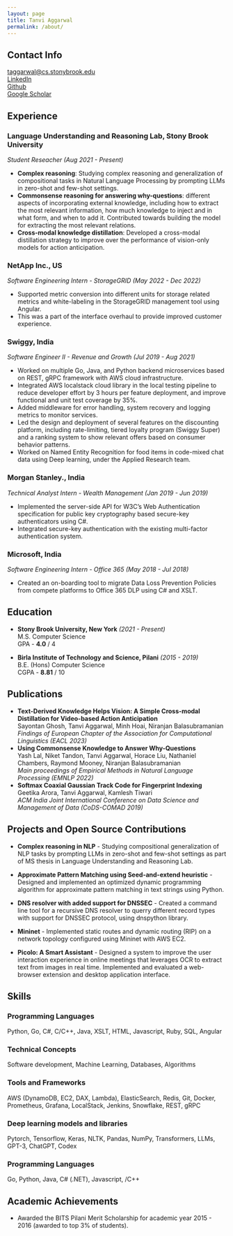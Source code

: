 ```yaml
---
layout: page
title: Tanvi Aggarwal
permalink: /about/
---
```


## Contact Info
[taggarwal@cs.stonybrook.edu](mailto:taggarwal@cs.stonybrook.edu) <br>
[LinkedIn](https://www.linkedin.com/in/tanviaggarwal97/) <br>
[Github](https://github.com/TanviAgg) <br>
[Google Scholar](https://scholar.google.com/citations?user=tUTVVjAAAAAJ&hl=en)


## Experience

### Language Understanding and Reasoning Lab, Stony Brook University
*Student Reseacher (Aug 2021 - Present)* <br>
- __Complex reasoning__: Studying complex reasoning and generalization of compositional tasks in Natural Language Processing by prompting LLMs in zero-shot and few-shot settings. 
- __Commonsense reasoning for answering why-questions__: different aspects of incorporating external knowledge, including how to extract the most relevant information, how much knowledge to inject and in what form, and when to add it. Contributed towards building the model for extracting the most relevant relations. 
- __Cross-modal knowledge distillation__: Developed a cross-modal distillation strategy to improve over the performance of vision-only models for action anticipation.

### NetApp Inc., US
*Software Engineering Intern - StorageGRID (May 2022 - Dec 2022)* <br>
- Supported metric conversion into different units for storage related metrics and white-labeling in the
StorageGRID management tool using Angular.
- This was a part of the interface overhaul to provide improved customer experience.

### Swiggy, India
*Software Engineer II - Revenue and Growth (Jul 2019 - Aug 2021)* <br>
- Worked on multiple Go, Java, and Python backend microservices based on REST, gRPC framework with AWS
cloud infrastructure.
- Integrated AWS localstack cloud library in the local testing pipeline to reduce developer effort by 3 hours per
feature deployment, and improve functional and unit test coverage by 35%.
- Added middleware for error handling, system recovery and logging metrics to monitor services.
- Led the design and deployment of several features on the discounting platform, including rate-limiting, tiered
loyalty program (Swiggy Super) and a ranking system to show relevant offers based on consumer behavior
patterns.
- Worked on Named Entity Recognition for food items in code-mixed chat data using Deep learning, under the
Applied Research team.

### Morgan Stanley., India
*Technical Analyst Intern - Wealth Management (Jan 2019 - Jun 2019)* <br>
- Implemented the server-side API for W3C’s Web Authentication specification for public key cryptography based
secure-key authenticators using C#.
- Integrated secure-key authentication with the existing multi-factor authentication system.

### Microsoft, India
*Software Engineering Intern - Office 365 (May 2018 - Jul 2018)* <br>
- Created an on-boarding tool to migrate Data Loss Prevention Policies from compete platforms to Office 365 DLP
using C# and XSLT.

## Education
- __Stony Brook University, New York__ *(2021 - Present)* <br>
M.S. Computer Science <br>
GPA - __4.0__ / 4

- __Birla Institute of Technology and Science, Pilani__ *(2015 - 2019)* <br>
B.E. (Hons) Computer Science <br>
CGPA - __8.81__ / 10 

## Publications

- __Text-Derived Knowledge Helps Vision: A Simple Cross-modal Distillation for Video-based Action Anticipation__ <br>
Sayontan Ghosh, Tanvi Aggarwal, Minh Hoai, Niranjan Balasubramanian <br>
*Findings of European Chapter of the Association for Computational Linguistics (EACL 2023)*
- __Using Commonsense Knowledge to Answer Why-Questions__ <br>
Yash Lal, Niket Tandon, Tanvi Aggarwal, Horace Liu, Nathaniel Chambers, Raymond Mooney, Niranjan Balasubramanian <br>
*Main proceedings of Empirical Methods in Natural Language Processing (EMNLP 2022)*
- __Softmax Coaxial Gaussian Track Code for Fingerprint Indexing__ <br>
Geetika Arora, Tanvi Aggarwal, Kamlesh Tiwari <br>
*ACM India Joint International Conference on Data Science and Management of Data (CoDS-COMAD 2019)*

## Projects and Open Source Contributions
- __Complex reasoning in NLP__ - Studying compositional generalization of NLP tasks by prompting LLMs in zero-shot
and few-shot settings as part of MS thesis in Language Understanding and Reasoning Lab.

- __Approximate Pattern Matching using Seed-and-extend heuristic__ - Designed and implemented an optimized
dynamic programming algorithm for approximate pattern matching in text strings using Python.

- __DNS resolver with added support for DNSSEC__ - Created a command line tool for a recursive DNS resolver to
querry different record types with support for DNSSEC protocol, using dnspython library.

- __Mininet__ - Implemented static routes and dynamic routing (RIP) on a network topology configured using Mininet
with AWS EC2.

- __Picolo: A Smart Assistant__ - Designed a system to improve the user interaction experience in online meetings that
leverages OCR to extract text from images in real time. Implemented and evaluated a web-browser extension
and desktop application interface.


[comment]: <> (## Open source contributions)

[comment]: <> (- __Prebid.js__ - Open source Header Bidding — *[https://github.com/prebid/Prebid.js]&#40;https://github.com/prebid/Prebid.js&#41;* <br>)

[comment]: <> (Contributed to Prebid.js, an open source Header Bidding library.)


[comment]: <> (- __K0s__ - Zero Friction Kubernetes — *[https://github.com/k0sproject/k0s]&#40;https://github.com/k0sproject/k0s&#41;*)


[comment]: <> (- __IndraDB__ - A graph database in Rust — *[https://github.com/indradb/indradb]&#40;https://github.com/indradb/indradb&#41;*)

[comment]: <> (## Volunteer Work)

[comment]: <> (- __Low-cost computer systems for underprivileged students__ *&#40;2018&#41;* <br>)

[comment]: <> (Partnered with Vasundhara Charitable Trust, an NGO, to provide schools in the Tarapur-Dahanu area with low-cost Raspberry-Pi powered computers. <br>)

[comment]: <> (Configured these devices with Gcompris &#40;an open-source learning platform&#41;, to enable computerized learning for students, and enable teachers to evaluate and review coursework in a single centralized repository.)

## Skills
### Programming Languages 
Python, Go, C#, C/C++, Java, XSLT, HTML, Javascript, Ruby, SQL, Angular
### Technical Concepts
Software development, Machine Learning, Databases, Algorithms
### Tools and Frameworks
AWS (DynamoDB, EC2, DAX, Lambda), ElasticSearch, Redis, Git, Docker, Prometheus, Grafana, LocalStack, Jenkins, Snowflake, REST, gRPC
### Deep learning models and libraries
Pytorch, Tensorflow, Keras, NLTK, Pandas, NumPy, Transformers, LLMs, GPT-3, ChatGPT, Codex
### Programming Languages
Go, Python, Java, C# (.NET), Javascript, /C++

## Academic Achievements			
- Awarded the BITS Pilani Merit Scholarship for academic year 2015 - 2016 (awarded to top 3% of students).